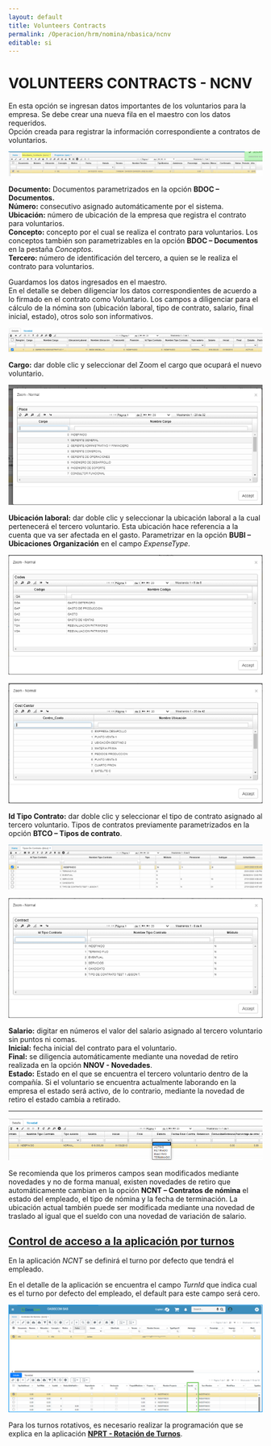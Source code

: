 ```yaml
---
layout: default
title: Volunteers Contracts
permalink: /Operacion/hrm/nomina/nbasica/ncnv
editable: si
---
```


# VOLUNTEERS CONTRACTS - NCNV

En esta opción se ingresan datos importantes de los voluntarios para la empresa. Se debe crear una nueva fila en el maestro con los datos requeridos.  
Opción creada para registrar la información correspondiente a contratos de voluntarios.

![](ncnv1.png)

**Documento:** Documentos parametrizados en la opción **BDOC – Documentos.**  
**Número:** consecutivo asignado automáticamente por el sistema.  
**Ubicación:** número de ubicación de la empresa que registra el contrato para voluntarios.  
**Concepto:** concepto por el cual se realiza el contrato para voluntarios. Los conceptos también son parametrizables en la opción **BDOC – Documentos** en la pestaña _Conceptos_.  
**Tercero:** número de identificación del tercero, a quien se le realiza el contrato para voluntarios.  



Guardamos los datos ingresados en el maestro.  
En el detalle se deben diligenciar los datos correspondientes de acuerdo a lo firmado en el contrato como Voluntario. Los campos a diligenciar para el cálculo de la nómina son (ubicación laboral, tipo de contrato, salario, final inicial, estado), otros solo son informativos.  

![](ncnt3.png)

**Cargo:** dar doble clic y seleccionar del Zoom el cargo que ocupará el nuevo voluntario.  

![](ncnt4.png)

**Ubicación laboral:** dar doble clic y seleccionar la ubicación laboral a la cual pertenecerá el tercero voluntario. Esta ubicación hace referencia a la cuenta que va ser afectada en el gasto. Parametrizar en la opción **BUBI – Ubicaciones Organización** en el campo _ExpenseType_.  

![](ncnt5.png)

![](ncnt6.png)

**Id Tipo Contrato:** dar doble clic y seleccionar el tipo de contrato asignado al tercero voluntario. Tipos de contratos previamente parametrizados en la opción **BTCO – Tipos de contrato**.  

![](ncnt7.png)

![](ncnt8.png)

**Salario:** digitar en números el valor del salario asignado al tercero voluntario sin puntos ni comas.  
**Inicial:** fecha inicial del contrato para el voluntario.  
**Final:** se diligencia automáticamente mediante una novedad de retiro realizada en la opción **NNOV - Novedades**.  
**Estado:** Estado en el que se encuentra el tercero voluntario dentro de la compañía. Si el voluntario se encuentra actualmente laborando en la empresa el estado será activo, de lo contrario, mediante la novedad de retiro el estado cambia a retirado.  
****
![](ncnt9.png)

Se recomienda que los primeros campos sean modificados mediante novedades y no de forma manual, existen novedades de retiro que automáticamente cambian en la opción **NCNT – Contratos de nómina** el estado del empleado, el tipo de nómina y la fecha de terminación. La ubicación actual también puede ser modificada mediante una novedad de traslado al igual que el sueldo con una novedad de variación de salario.  


## [Control de acceso a la aplicación por turnos](http://docs.oasiscom.com/Operacion/hrm/nomina/nbasica/ncnt#control-de-acceso-a-la-aplicaci%C3%B3n-por-turnos)

En la aplicación _NCNT_ se definirá el turno por defecto que tendrá el empleado.  

En el detalle de la aplicación se encuentra el campo _TurnId_ que indica cual es el turno por defecto del empleado, el default para este campo será cero.  

![](ncnt10.png)

Para los turnos rotativos, es necesario realizar la programación que se explica en la aplicación [**NPRT - Rotación de Turnos**](http://docs.oasiscom.com//Operacion/hrm/asistencia/nasistenci/nprt).


